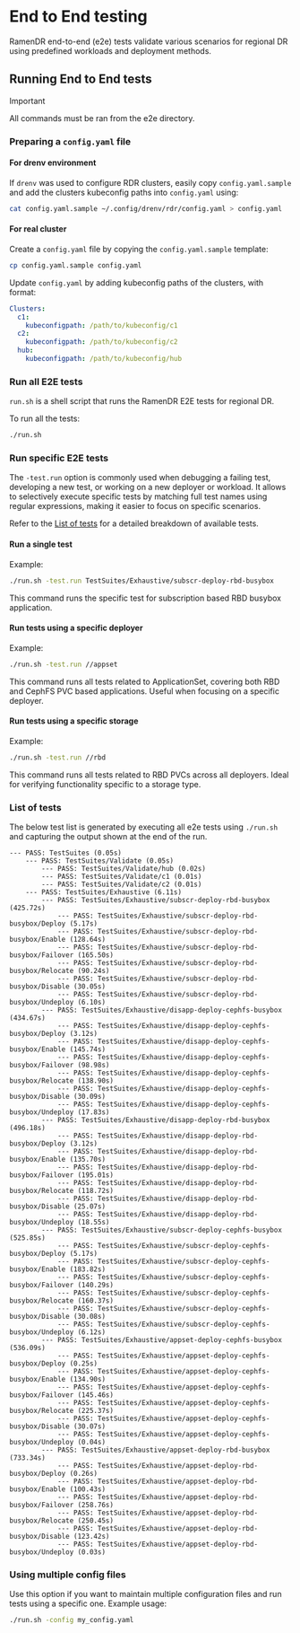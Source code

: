 <!--
SPDX-FileCopyrightText: The RamenDR authors
SPDX-License-Identifier: Apache-2.0
-->

# End to End testing

RamenDR end-to-end (e2e) tests validate various scenarios for regional DR
using predefined workloads and deployment methods.

## Running End to End tests

> [!IMPORTANT]
> All commands must be ran from the e2e directory.

### Preparing a `config.yaml` file

#### For drenv environment

If `drenv` was used to configure RDR clusters, easily copy `config.yaml.sample`
and add the clusters kubeconfig paths into `config.yaml` using:

```sh
cat config.yaml.sample ~/.config/drenv/rdr/config.yaml > config.yaml
```

#### For real cluster

Create a `config.yaml` file by copying the `config.yaml.sample` template:

```sh
cp config.yaml.sample config.yaml
```

Update `config.yaml` by adding kubeconfig paths of the clusters, with format:

```yaml
Clusters:
  c1:
    kubeconfigpath: /path/to/kubeconfig/c1
  c2:
    kubeconfigpath: /path/to/kubeconfig/c2
  hub:
    kubeconfigpath: /path/to/kubeconfig/hub
```

### Run all E2E tests

`run.sh` is a shell script that runs the RamenDR E2E tests for regional DR.

To run all the tests:

```sh
./run.sh
```

### Run specific E2E tests

The `-test.run` option is commonly used when debugging a failing test, developing
a new test, or working on a new deployer or workload. It allows to selectively
execute specific tests by matching full test names using regular expressions,
making it easier to focus on specific scenarios.

Refer to the [List of tests](#list-of-tests) for a detailed breakdown of
available tests.

#### Run a single test

Example:

```sh
./run.sh -test.run TestSuites/Exhaustive/subscr-deploy-rbd-busybox
```

This command runs the specific test for subscription based RBD busybox application.

#### Run tests using a specific deployer

Example:

```sh
./run.sh -test.run //appset
```

This command runs all tests related to ApplicationSet, covering both RBD and
CephFS PVC based applications. Useful when focusing on a specific deployer.

#### Run tests using a specific storage

Example:

```sh
./run.sh -test.run //rbd
```

This command runs all tests related to RBD PVCs across all deployers.
Ideal for verifying functionality specific to a storage type.

### List of tests

The below test list is generated by executing all e2e tests using `./run.sh`
and capturing the output shown at the end of the run.

```console
--- PASS: TestSuites (0.05s)
    --- PASS: TestSuites/Validate (0.05s)
        --- PASS: TestSuites/Validate/hub (0.02s)
        --- PASS: TestSuites/Validate/c1 (0.01s)
        --- PASS: TestSuites/Validate/c2 (0.01s)
    --- PASS: TestSuites/Exhaustive (6.11s)
        --- PASS: TestSuites/Exhaustive/subscr-deploy-rbd-busybox (425.72s)
            --- PASS: TestSuites/Exhaustive/subscr-deploy-rbd-busybox/Deploy (5.17s)
            --- PASS: TestSuites/Exhaustive/subscr-deploy-rbd-busybox/Enable (128.64s)
            --- PASS: TestSuites/Exhaustive/subscr-deploy-rbd-busybox/Failover (165.50s)
            --- PASS: TestSuites/Exhaustive/subscr-deploy-rbd-busybox/Relocate (90.24s)
            --- PASS: TestSuites/Exhaustive/subscr-deploy-rbd-busybox/Disable (30.05s)
            --- PASS: TestSuites/Exhaustive/subscr-deploy-rbd-busybox/Undeploy (6.10s)
        --- PASS: TestSuites/Exhaustive/disapp-deploy-cephfs-busybox (434.67s)
            --- PASS: TestSuites/Exhaustive/disapp-deploy-cephfs-busybox/Deploy (3.12s)
            --- PASS: TestSuites/Exhaustive/disapp-deploy-cephfs-busybox/Enable (145.74s)
            --- PASS: TestSuites/Exhaustive/disapp-deploy-cephfs-busybox/Failover (98.98s)
            --- PASS: TestSuites/Exhaustive/disapp-deploy-cephfs-busybox/Relocate (138.90s)
            --- PASS: TestSuites/Exhaustive/disapp-deploy-cephfs-busybox/Disable (30.09s)
            --- PASS: TestSuites/Exhaustive/disapp-deploy-cephfs-busybox/Undeploy (17.83s)
        --- PASS: TestSuites/Exhaustive/disapp-deploy-rbd-busybox (496.18s)
            --- PASS: TestSuites/Exhaustive/disapp-deploy-rbd-busybox/Deploy (3.12s)
            --- PASS: TestSuites/Exhaustive/disapp-deploy-rbd-busybox/Enable (135.70s)
            --- PASS: TestSuites/Exhaustive/disapp-deploy-rbd-busybox/Failover (195.01s)
            --- PASS: TestSuites/Exhaustive/disapp-deploy-rbd-busybox/Relocate (118.72s)
            --- PASS: TestSuites/Exhaustive/disapp-deploy-rbd-busybox/Disable (25.07s)
            --- PASS: TestSuites/Exhaustive/disapp-deploy-rbd-busybox/Undeploy (18.55s)
        --- PASS: TestSuites/Exhaustive/subscr-deploy-cephfs-busybox (525.85s)
            --- PASS: TestSuites/Exhaustive/subscr-deploy-cephfs-busybox/Deploy (5.17s)
            --- PASS: TestSuites/Exhaustive/subscr-deploy-cephfs-busybox/Enable (183.82s)
            --- PASS: TestSuites/Exhaustive/subscr-deploy-cephfs-busybox/Failover (140.29s)
            --- PASS: TestSuites/Exhaustive/subscr-deploy-cephfs-busybox/Relocate (160.37s)
            --- PASS: TestSuites/Exhaustive/subscr-deploy-cephfs-busybox/Disable (30.08s)
            --- PASS: TestSuites/Exhaustive/subscr-deploy-cephfs-busybox/Undeploy (6.12s)
        --- PASS: TestSuites/Exhaustive/appset-deploy-cephfs-busybox (536.09s)
            --- PASS: TestSuites/Exhaustive/appset-deploy-cephfs-busybox/Deploy (0.25s)
            --- PASS: TestSuites/Exhaustive/appset-deploy-cephfs-busybox/Enable (134.90s)
            --- PASS: TestSuites/Exhaustive/appset-deploy-cephfs-busybox/Failover (145.46s)
            --- PASS: TestSuites/Exhaustive/appset-deploy-cephfs-busybox/Relocate (225.37s)
            --- PASS: TestSuites/Exhaustive/appset-deploy-cephfs-busybox/Disable (30.07s)
            --- PASS: TestSuites/Exhaustive/appset-deploy-cephfs-busybox/Undeploy (0.04s)
        --- PASS: TestSuites/Exhaustive/appset-deploy-rbd-busybox (733.34s)
            --- PASS: TestSuites/Exhaustive/appset-deploy-rbd-busybox/Deploy (0.26s)
            --- PASS: TestSuites/Exhaustive/appset-deploy-rbd-busybox/Enable (100.43s)
            --- PASS: TestSuites/Exhaustive/appset-deploy-rbd-busybox/Failover (258.76s)
            --- PASS: TestSuites/Exhaustive/appset-deploy-rbd-busybox/Relocate (250.45s)
            --- PASS: TestSuites/Exhaustive/appset-deploy-rbd-busybox/Disable (123.42s)
            --- PASS: TestSuites/Exhaustive/appset-deploy-rbd-busybox/Undeploy (0.03s)
```

### Using multiple config files

Use this option if you want to maintain multiple configuration files and run
tests using a specific one. Example usage:

```sh
./run.sh -config my_config.yaml
```

